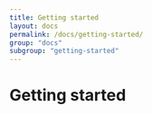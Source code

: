 ```yaml
---
title: Getting started
layout: docs
permalink: /docs/getting-started/
group: "docs"
subgroup: "getting-started"
---
```


# Getting started